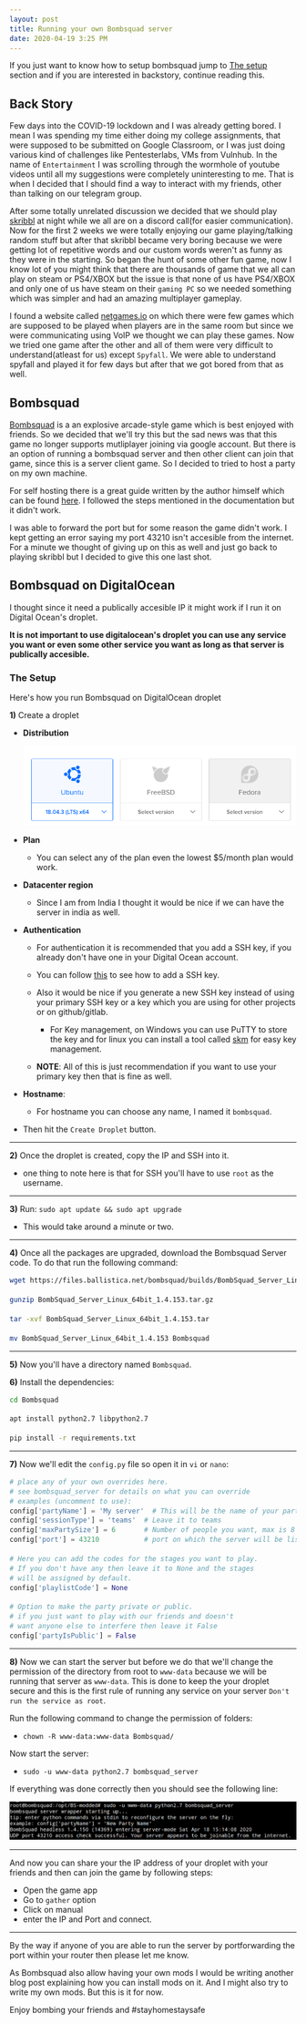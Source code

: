 ```yaml
---
layout: post
title: Running your own Bombsquad server
date: 2020-04-19 3:25 PM
---
```


If you just want to know how to setup bombsquad jump to [The setup](#the-setup) section and if you are interested in backstory, continue reading this.

## Back Story

Few days into the COVID-19 lockdown and I was already getting bored. I mean I was spending my time either doing my college assignments, that were supposed to be submitted on Google Classroom, or I was just doing various kind of challenges like Pentesterlabs, VMs from Vulnhub. In the name of `Entertainment` I was scrolling through the wormhole of youtube videos until all my suggestions were completely uninteresting to me. That is when I decided that I should find a way to interact with my friends, other than talking on our telegram group. 

After some totally unrelated discussion we decided that we should play [skribbl](skribbl.io/) at night while we all are on a discord call(for easier communication). Now for the first 2 weeks we were totally enjoying our game playing/talking random stuff but after that skribbl became very boring because we were getting lot of repetitive words and our custom words weren't as funny as they were in the starting. So began the hunt of some other fun game, now I know lot of you might think that there are thousands of game that we all can play on steam or PS4/XBOX but the issue is that none of us have PS4/XBOX and only one of us have steam on their `gaming PC` so we needed something which was simpler and had an amazing multiplayer gameplay. 

I found a website called [netgames.io](https://netgames.io/games/) on which there were few games which are supposed to be played when players are in the same room but since we were communicating using VoIP we thought we can play these games. Now we tried one game after the other and all of them were very difficult to understand(atleast for us) except `Spyfall`. We were able to understand spyfall and played it for few days but after that we got bored from that as well. 

## Bombsquad

[Bombsquad](http://bombsquadgame.com/) is a an explosive arcade-style game which is best enjoyed with friends. So we decided that we'll try this but the sad news was that this game no longer supports mutliplayer joining via google account. But there is an option of running a bombsquad server and then other client can join that game, since this is a server client game. So I decided to tried to host a party on my own machine.

For self hosting there is a great guide written by the author himself which can be found [here](https://www.froemling.net/docs/hosting-bombsquad-games). I followed the steps mentioned in the documentation but it didn't work.

I was able to forward the port but for some reason the game didn't work. I kept getting an error saying my port 43210 isn't accesible from the internet. For a minute we thought of giving up on this as well and just go back to playing skribbl but I decided to give this one last shot.

## Bombsquad on DigitalOcean

I thought since it need a publically accesible IP it might work if I run it on Digital Ocean's droplet.

__It is not important to use digitalocean's droplet you can use any service you want or even some other service you want as long as that server is publically accesible.__

### The Setup

Here's how you run Bombsquad on DigitalOcean droplet

**1)** Create a droplet
    
- __Distribution__
    
    ![](/images/distribution.png)

- __Plan__
    
    + You can select any of the plan even the lowest $5/month plan would work.

- __Datacenter region__
    
    + Since I am from India I thought it would be nice if we can have the server in india as well. 

- __Authentication__

    + For authentication it is recommended that you add a SSH key, if you already don't have one in your Digital Ocean account.

    + You can follow [this](https://www.digitalocean.com/docs/droplets/how-to/add-ssh-keys/) to see how to add a SSH key.

    + Also it would be nice if you generate a new SSH key instead of using your primary SSH key or a key which you are using for other projects or on github/gitlab.

        + For Key management, on Windows you can use PuTTY to store the key and for linux you can install a tool called [skm](https://github.com/TimothyYe/skm) for easy key management.

    + __NOTE__: All of this is just recommendation if you want to use your primary key then that is fine as well.

- __Hostname__:
   
    + For hostname you can choose any name, I named it `bombsquad`.

- Then hit the `Create Droplet` button.

***

**2)** Once the droplet is created, copy the IP and SSH into it.
   
- one thing to note here is that for SSH you'll have to use `root` as the username.

***
 
**3)** Run: `sudo apt update && sudo apt upgrade`
 
- This would take around a minute or two.

***

**4)** Once all the packages are upgraded, download the Bombsquad Server code. To do that run the following command:

```bash
wget https://files.ballistica.net/bombsquad/builds/BombSquad_Server_Linux_64bit_1.4.153.tar.gz

gunzip BombSquad_Server_Linux_64bit_1.4.153.tar.gz

tar -xvf BombSquad_Server_Linux_64bit_1.4.153.tar

mv BombSquad_Server_Linux_64bit_1.4.153 Bombsquad
```

***

**5)** Now you'll have a directory named `Bombsquad`.

**6)** Install the dependencies:
```bash
cd Bombsquad

apt install python2.7 libpython2.7

pip install -r requirements.txt
```

***

**7)** Now we'll edit the `config.py` file so open it in `vi` or `nano`:

```python
# place any of your own overrides here.
# see bombsquad_server for details on what you can override
# examples (uncomment to use):
config['partyName'] = 'My server'  # This will be the name of your party, could be anything
config['sessionType'] = 'teams'  # Leave it to teams
config['maxPartySize'] = 6       # Number of people you want, max is 8
config['port'] = 43210           # port on which the server will be listening

# Here you can add the codes for the stages you want to play.
# If you don't have any then leave it to None and the stages 
# will be assigned by default.
config['playlistCode'] = None 

# Option to make the party private or public. 
# if you just want to play with our friends and doesn't
# want anyone else to interfere then leave it False
config['partyIsPublic'] = False  
```

***

**8)** Now we can start the server but before we do that we'll change the permission of the directory from root to `www-data` because we will be running that server as `www-data`. This is done to keep the your droplet secure and this is the first rule of running any service on your server `Don't run the service as root`.

Run the following command to change the permission of folders:

* `chown -R www-data:www-data Bombsquad/`

Now start the server:

* `sudo -u www-data python2.7 bombsquad_server`

If everything was done correctly then you should see the following line:

![](/images/internet.png)

***

And now you can share your the IP address of your droplet with your friends and then can join the game by following steps:

* Open the game app
* Go to `gather` option
* Click on manual
* enter the IP and Port and connect.

***

By the way if anyone of you are able to run the server by portforwarding the port within your router then please let me know.

As Bombsquad also allow having your own mods I would be writing another blog post explaining how you can install mods on it. And I might also try to write my own mods. But this is it for now.

Enjoy bombing your friends and #stayhomestaysafe
